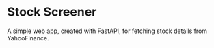 # Stock Screener

A simple web app, created with FastAPI, for fetching stock details from YahooFinance.